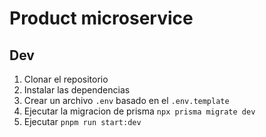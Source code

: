 # Product microservice

## Dev
1. Clonar el repositorio
2. Instalar las dependencias
3. Crear un archivo `.env` basado en el `.env.template`
4. Ejecutar la migracion de prisma `npx prisma migrate dev`
5. Ejecutar `pnpm run start:dev`
